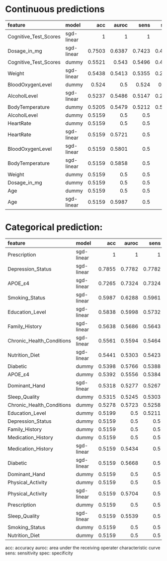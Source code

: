 # Continuous predictions

| feature               | model      |    acc |   auroc |   sens |   spec |     f1 |   bal_acc |
|:----------------------|:-----------|-------:|--------:|-------:|-------:|-------:|----------:|
| Cognitive_Test_Scores | sgd-linear | 1      |  1      | 1      | 1      | 1      |    1      |
| Dosage_in_mg          | sgd-linear | 0.7503 |  0.6387 | 0.7423 | 0.4847 | 0.7235 |    0.7423 |
| Cognitive_Test_Scores | dummy      | 0.5521 |  0.543  | 0.5496 | 0.4683 | 0.5465 |    0.5496 |
| Weight                | sgd-linear | 0.5438 |  0.5413 | 0.5355 | 0.2863 | 0.491  |    0.5355 |
| BloodOxygenLevel      | dummy      | 0.524  |  0.5    | 0.524  | 0.525  | 0.5228 |    0.524  |
| AlcoholLevel          | sgd-linear | 0.5237 |  0.5486 | 0.5147 | 0.2217 | 0.4436 |    0.5147 |
| BodyTemperature       | dummy      | 0.5205 |  0.5479 | 0.5212 | 0.5347 | 0.5186 |    0.5212 |
| AlcoholLevel          | dummy      | 0.5159 |  0.5    | 0.5    | 0      | 0.3403 |    0.5    |
| HeartRate             | dummy      | 0.5159 |  0.5    | 0.5    | 0      | 0.3403 |    0.5    |
| HeartRate             | sgd-linear | 0.5159 |  0.5721 | 0.5    | 0      | 0.3403 |    0.5    |
| BloodOxygenLevel      | sgd-linear | 0.5159 |  0.5801 | 0.5    | 0      | 0.3403 |    0.5    |
| BodyTemperature       | sgd-linear | 0.5159 |  0.5858 | 0.5    | 0      | 0.3403 |    0.5    |
| Weight                | dummy      | 0.5159 |  0.5    | 0.5    | 0      | 0.3403 |    0.5    |
| Dosage_in_mg          | dummy      | 0.5159 |  0.5    | 0.5    | 0      | 0.3403 |    0.5    |
| Age                   | dummy      | 0.5159 |  0.5    | 0.5    | 0      | 0.3403 |    0.5    |
| Age                   | sgd-linear | 0.5159 |  0.5987 | 0.5    | 0      | 0.3403 |    0.5    |

# Categorical prediction:

| feature                   | model      |    acc |   auroc |   sens |   spec |     f1 |   bal_acc |
|:--------------------------|:-----------|-------:|--------:|-------:|-------:|-------:|----------:|
| Prescription              | sgd-linear | 1      |  1      | 1      | 1      | 1      |    1      |
| Depression_Status         | sgd-linear | 0.7855 |  0.7782 | 0.7782 | 0.5563 | 0.77   |    0.7782 |
| APOE_ε4                   | sgd-linear | 0.7265 |  0.7324 | 0.7324 | 0.9187 | 0.7184 |    0.7324 |
| Smoking_Status            | sgd-linear | 0.5987 |  0.6288 | 0.5961 | 0.5307 | 0.5937 |    0.5961 |
| Education_Level           | sgd-linear | 0.5838 |  0.5998 | 0.5732 | 0.2463 | 0.5223 |    0.5732 |
| Family_History            | sgd-linear | 0.5638 |  0.5686 | 0.5643 | 0.5747 | 0.5596 |    0.5643 |
| Chronic_Health_Conditions | sgd-linear | 0.5561 |  0.5594 | 0.5464 | 0.239  | 0.5008 |    0.5464 |
| Nutrition_Diet            | sgd-linear | 0.5441 |  0.5303 | 0.5423 | 0.477  | 0.5323 |    0.5423 |
| Diabetic                  | dummy      | 0.5398 |  0.5766 | 0.5388 | 0.5083 | 0.5361 |    0.5388 |
| APOE_ε4                   | dummy      | 0.5392 |  0.5556 | 0.5384 | 0.523  | 0.5369 |    0.5384 |
| Dominant_Hand             | sgd-linear | 0.5318 |  0.5277 | 0.5267 | 0.4073 | 0.4922 |    0.5267 |
| Sleep_Quality             | dummy      | 0.5315 |  0.5245 | 0.5303 | 0.4837 | 0.5289 |    0.5303 |
| Chronic_Health_Conditions | dummy      | 0.5278 |  0.5723 | 0.5258 | 0.4823 | 0.5198 |    0.5258 |
| Education_Level           | dummy      | 0.5199 |  0.5    | 0.5211 | 0.5577 | 0.5183 |    0.5211 |
| Depression_Status         | dummy      | 0.5159 |  0.5    | 0.5    | 0      | 0.3403 |    0.5    |
| Family_History            | dummy      | 0.5159 |  0.5    | 0.5    | 0      | 0.3403 |    0.5    |
| Medication_History        | dummy      | 0.5159 |  0.5    | 0.5    | 0      | 0.3403 |    0.5    |
| Medication_History        | sgd-linear | 0.5159 |  0.5434 | 0.5    | 0      | 0.3403 |    0.5    |
| Diabetic                  | sgd-linear | 0.5159 |  0.5668 | 0.5    | 0      | 0.3403 |    0.5    |
| Dominant_Hand             | dummy      | 0.5159 |  0.5    | 0.5    | 0      | 0.3403 |    0.5    |
| Physical_Activity         | dummy      | 0.5159 |  0.5    | 0.5    | 0      | 0.3403 |    0.5    |
| Physical_Activity         | sgd-linear | 0.5159 |  0.5704 | 0.5    | 0      | 0.3403 |    0.5    |
| Prescription              | dummy      | 0.5159 |  0.5    | 0.5    | 0      | 0.3403 |    0.5    |
| Sleep_Quality             | sgd-linear | 0.5159 |  0.5539 | 0.5    | 0      | 0.3403 |    0.5    |
| Smoking_Status            | dummy      | 0.5159 |  0.5    | 0.5    | 0      | 0.3403 |    0.5    |
| Nutrition_Diet            | dummy      | 0.5159 |  0.5    | 0.5    | 0      | 0.3403 |    0.5    |

acc: accuracy
auroc: area under the receiving operater characteristic curve
sens: sensitivity
spec: specificity
